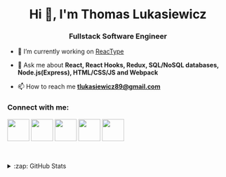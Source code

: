 <h1 align="center">Hi 👋, I'm Thomas Lukasiewicz</h1>
<h3 align="center">Fullstack Software Engineer</h3>

- 🔭 I’m currently working on [ReacType](https://github.com/open-source-labs/ReacType)

- 💬 Ask me about **React, React Hooks, Redux, SQL/NoSQL databases, Node.js(Express), HTML/CSS/JS and Webpack**

- 📫 How to reach me **tlukasiewicz89@gmail.com**

<h3 align="left">Connect with me:</h3>

<a href="https://www.linkedin.com/in/thomas-lukasiewicz/" target="blank"><img align="center" src="https://cdn-icons-png.flaticon.com/512/3536/3536505.png" height="50" /></a>
<a href="https://www.facebook.com/thomas.lukasiewicz/" target="blank"><img align="center" src="https://cdn-icons-png.flaticon.com/512/174/174848.png" height="50" /></a>
<a href="https://www.instagram.com/tommy_victor_l/" target="blank"><img align="center" src="https://cdn-icons-png.flaticon.com/512/1409/1409946.png" height="50" /></a>
<a href="https://leetcode.com/tlukasiewicz89/" target="blank"><img align="center" src="https://cdn.iconscout.com/icon/free/png-256/leetcode-3521542-2944960.png" height="50" /></a>
<a href="https://twitter.com/ReacType" target="blank"><img align="center" src="https://cdn-icons-png.flaticon.com/512/3536/3536424.png" height="50" /></a>

<br>
<br>

<details>
  <summary>:zap: GitHub Stats</summary>
  <img align="left" alt="tlukasiewicz89's GitHub Stats" src="https://github-readme-stats.vercel.app/api?username=tlukasiewicz89&show_icons=true&hide_border=false&title_color=ff652f&icon_color=FFE400&bg_color=09131B&text_color=ffffff&border_color=0c1a25" />
<a href="URL_REDIRECT" target="blank"><img align="center" src="URL_TO_YOUR_IMAGE" height="100" /></a>
</details>



<!--
**tlukasiewicz89/tlukasiewicz89** is a ✨ _special_ ✨ repository because its `README.md` (this file) appears on your GitHub profile.

Here are some ideas to get you started:

- 🔭 I’m currently working on ...
- 🌱 I’m currently learning ...
- 👯 I’m looking to collaborate on ...
- 🤔 I’m looking for help with ...
- 💬 Ask me about ...
- 📫 How to reach me: ...
- 😄 Pronouns: ...
- ⚡ Fun fact: ...
-->
